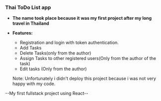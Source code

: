 ### **Thai ToDo List app**
- **The name took place because it was my first project after my long travel in Thailand**

- **Features:**

  - Registration and login with token authentication.
  - Add Tasks
  - Delete Tasks(only from the author)
  - Assign Tasks to other registered users(Only from the author of the task)
  - Edit tasks (Only from the author)
 
  Note: Unfortunately i didn't deploy this project because i was not very happy with my code.

--My first fullstack project using React--



